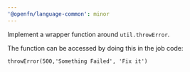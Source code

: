```yaml
---
'@openfn/language-common': minor
---
```


Implement a wrapper function around `util.throwError`.

The function can be accessed by doing this in the job code:

```
throwError(500,'Something Failed', 'Fix it')

```

